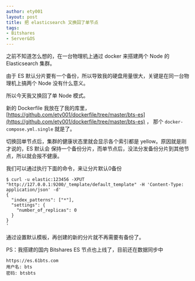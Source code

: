 ```yaml
---
author: ety001
layout: post
title: 把 elasticsearch 又换回了单节点
tags:
- Bitshares
- Server&OS
---
```


之前不知道怎么想的，在一台物理机上通过 docker 来搭建两个 Node 的 Elasticsearch 集群。

由于 ES 默认分片要有一个备份，所以导致我的硬盘用量很大，关键是在同一台物理机上搞两个 Node 没有什么意义。

所以今天我又换回了单 Node 模式。

新的 Dockerfile 我放在了我的库里，[https://github.com/ety001/dockerfile/tree/master/bts-es](https://github.com/ety001/dockerfile/tree/master/bts-es) ，
那个 `docker-compose.yml.single` 就是了。

切换回单节点后，集群的健康状态里就会显示各个索引都是 yellow。原因就是刚才说的，ES 默认会
保持一个备份分片，而单节点后，没法分发备份分片到其他节点，所以就会报不健康。

我们可以通过执行下面的命令，来让分片默认0备份

```
$ curl -u elastic:123456 -XPUT "http://127.0.0.1:9200/_template/default_template" -H 'Content-Type: application/json' -d'
{
  "index_patterns": ["*"],
  "settings": {
    "number_of_replicas": 0
  }
}
'
```

通过设置默认模板，再创建的新的分片就不再需要有备份了。

PS：我搭建的国内 Bitshares ES 节点也上线了，目前还在数据同步中
```
https://es.61bts.com
用户名: bts
密码: btsbts
```

